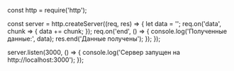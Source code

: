 const http = require('http');

const server = http.createServer((req, res) => {
    let data = '';
    req.on('data', chunk => {
        data += chunk;
    });
    req.on('end', () => {
        console.log('Полученные данные:', data);
        res.end('Данные получены');
    });
});

server.listen(3000, () => {
    console.log('Сервер запущен на http://localhost:3000');
});
